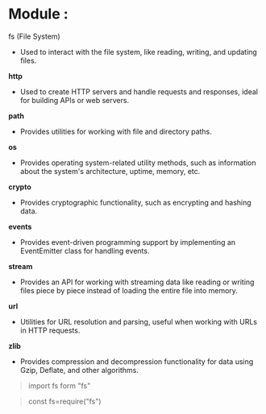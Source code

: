 # Module :

fs (File System)

- Used to interact with the file system, like reading, writing, and updating files.

**http**

- Used to create HTTP servers and handle requests and responses, ideal for building APIs or web servers.

**path**

- Provides utilities for working with file and directory paths.

**os**

- Provides operating system-related utility methods, such as information about the system's architecture, uptime, memory, etc.

**crypto**

- Provides cryptographic functionality, such as encrypting and hashing data.

**events**

- Provides event-driven programming support by implementing an EventEmitter class for handling events.

**stream**

- Provides an API for working with streaming data like reading or writing files piece by piece instead of loading the entire file into memory.

**url**

- Utilities for URL resolution and parsing, useful when working with URLs in HTTP requests.

**zlib**

- Provides compression and decompression functionality for data using Gzip, Deflate, and other algorithms.



> import fs form "fs"

> const fs=require("fs")
